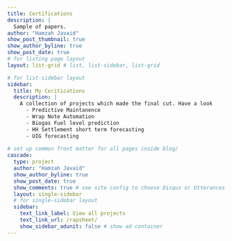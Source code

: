 ```yaml
---
title: Certifications
description: |
  Sample of papers.
author: "Hamzah Javaid"
show_post_thumbnail: true
show_author_byline: true
show_post_date: true
# for listing page layout
layout: list-grid # list, list-sidebar, list-grid

# for list-sidebar layout
sidebar: 
  title: My Ceritications
  description: |
    A collection of projects which made the final cut. Have a look 
      - Predictive Maintanence
      - Wrap Note Automation
      - Biogas Fuel level prediction
      - HH Settlement short term forecasting
      - UIG forecasting
    
# set up common front matter for all pages inside blog/
cascade:
  type: project
  author: "Hamzah Javaid"
  show_author_byline: true
  show_post_date: true
  show_comments: true # see site config to choose Disqus or Utterances
  layout: single-sidebar
  # for single-sidebar layout
  sidebar:
    text_link_label: View all projects
    text_link_url: /rapsheet/
    show_sidebar_adunit: false # show ad container
---
```

